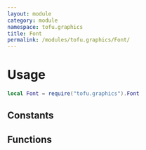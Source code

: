 ```yaml
---
layout: module
category: module
namespace: tofu.graphics
title: Font
permalink: /modules/tofu.graphics/Font/
---
```

# Usage

```lua
local Font = require("tofu.graphics").Font
```

## Constants

## Functions
